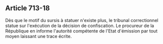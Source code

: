 Article 713-18
----
Dès que le motif du sursis à statuer n'existe plus, le tribunal correctionnel
statue sur l'exécution de la décision de confiscation. Le procureur de la
République en informe l'autorité compétente de l'Etat d'émission par tout moyen
laissant une trace écrite.
